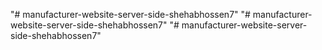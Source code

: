 "# manufacturer-website-server-side-shehabhossen7" 
"# manufacturer-website-server-side-shehabhossen7" 
"# manufacturer-website-server-side-shehabhossen7" 
